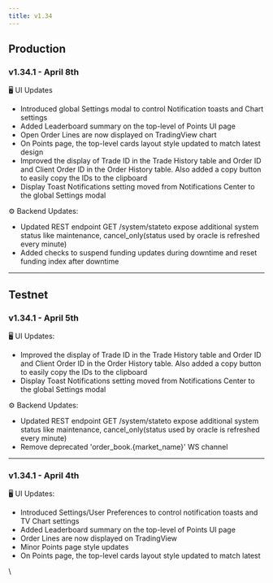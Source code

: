 ```yaml
---
title: v1.34
---
```


## Production

### v1.34.1 - April 8th

🖥️ UI Updates

* Introduced global Settings modal to control Notification toasts and Chart settings&#x20;
* Added Leaderboard summary on the top-level of Points UI page&#x20;
* Open Order Lines are now displayed on TradingView chart&#x20;
* On Points page, the top-level cards layout style updated to match latest design&#x20;
* Improved the display of Trade ID in the Trade History table and Order ID and Client Order ID in the Order History table. Also added a copy button to easily copy the IDs to the clipboard&#x20;
* Display Toast Notifications setting moved from Notifications Center to the global Settings modal

⚙️ Backend Updates:&#x20;

* Updated REST endpoint GET /system/stateto expose additional system status like maintenance, cancel\_only(status used by oracle is refreshed every minute)&#x20;
* Added checks to suspend funding updates during downtime and reset funding index after downtime

***

## Testnet

### v1.34.1 - April 5th

🖥️ UI Updates:&#x20;

* Improved the display of Trade ID in the Trade History table and Order ID and Client Order ID in the Order History table. Also added a copy button to easily copy the IDs to the clipboard&#x20;
* Display Toast Notifications setting moved from Notifications Center to the global Settings modal

⚙️ Backend Updates:&#x20;

* Updated REST endpoint GET /system/stateto expose additional system status like maintenance, cancel\_only(status used by oracle is refreshed every minute)&#x20;
* Remove deprecated 'order\_book.{market\_name}' WS channel

***

### v1.34.1 - April 4th

🖥️ UI Updates:&#x20;

* Introduced Settings/User Preferences to control notification toasts and TV Chart settings&#x20;
* Added Leaderboard summary on the top-level of Points UI page&#x20;
* Order Lines are now displayed on TradingView&#x20;
* Minor Points page style updates&#x20;
* On Points page, the top-level cards layout style updated to match latest

\
